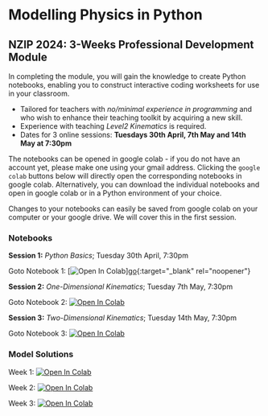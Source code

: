 #  Modelling Physics in Python
## NZIP 2024: 3-Weeks Professional Development Module

In completing the module, you will gain the knowledge to create Python notebooks, enabling you to construct interactive  coding worksheets for use in your classroom.

- Tailored for teachers with *no/minimal experience in programming* and who wish to enhance their teaching toolkit by acquiring a new skill.
- Experience with teaching *Level2 Kinematics* is required.
- Dates for 3 online sessions: **Tuesdays 30th April, 7th May and 14th May at 7:30pm**

The notebooks can be opened in google colab - if you do not have an account yet, please make one using your gmail address.
Clicking the ```google colab``` buttons below will directly open the corresponding notebooks in google colab.
Alternatively, you can download the individual notebooks and open in google colab or in a Python environment of your choice.

Changes to your notebooks can easily be saved from google colab on your computer or your google drive. We will cover this in the first session.

### Notebooks

**Session 1:** *Python Basics*; Tuesday 30th April, 7:30pm

Goto Notebook 1: [![Open In Colab](https://colab.research.google.com/assets/colab-badge.svg)][go](https://colab.research.google.com/github/ElkePahl/NZIP2024_Python_Modelling_Physics/blob/main/notebook1_2024.ipynb){:target="_blank" rel="noopener"}

**Session 2:** *One-Dimensional Kinematics*; Tuesday 7th May, 7:30pm

Goto Notebook 2: [![Open In Colab](https://colab.research.google.com/assets/colab-badge.svg)](https://colab.research.google.com/github/ElkePahl/NZIP2024_Python_Modelling_Physics/blob/main/notebook2_2024.ipynb)

**Session 3:** *Two-Dimensional Kinematics*; Tuesday 14th May, 7:30pm

Goto Notebook 3: [![Open In Colab](https://colab.research.google.com/assets/colab-badge.svg)](https://colab.research.google.com/github/ElkePahl/NZIP2024_Python_Modelling_Physics/blob/main/notebook3_2024.ipynb)

### Model Solutions

Week 1: [![Open In Colab](https://colab.research.google.com/assets/colab-badge.svg)](https://colab.research.google.com/github/ElkePahl/NZIP2024_Python_Modelling_Physics/blob/main/modelanswers1_2024.ipynb)

Week 2: [![Open In Colab](https://colab.research.google.com/assets/colab-badge.svg)](https://colab.research.google.com/github/ElkePahl/NZIP2024_Python_Modelling_Physics/blob/main/modelanswers2_2024.ipynb)

Week 3: [![Open In Colab](https://colab.research.google.com/assets/colab-badge.svg)](https://colab.research.google.com/github/ElkePahl/NZIP2024_Python_Modelling_Physics/blob/main/modelanswers3_2024.ipynb)


